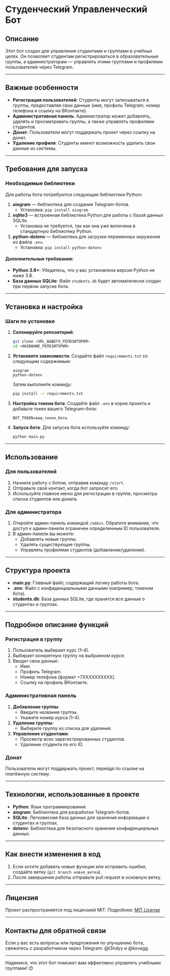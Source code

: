# Студенческий Управленческий Бот

## Описание
Этот бот создан для управления студентами и группами в учебных целях. Он позволяет студентам регистрироваться в образовательные группы, а администраторам — управлять этими группами и профилями пользователей через Telegram.

---

## Важные особенности
- **Регистрация пользователей**: Студенты могут записываться в группы, предоставляя свои данные (имя, профиль Telegram, номер телефона и ссылку на ВКонтакте).
- **Административная панель**: Администратор может добавлять, удалять и просматривать группы, а также управлять профилями студентов.
- **Донат**: Пользователи могут поддержать проект через ссылку на донат.
- **Удаление профиля**: Студенты имеют возможность удалить свои данные из системы.

---

## Требования для запуска

### Необходимые библиотеки
Для работы бота потребуются следующие библиотеки Python:

1. **aiogram** — библиотека для создания Telegram-ботов.
   - Установка: `pip install aiogram`
2. **sqlite3** — встроенная библиотека Python для работы с базой данных SQLite.
   - Установка не требуется, так как она уже включена в стандартную библиотеку Python.
3. **python-dotenv** — библиотека для загрузки переменных окружения из файла `.env`.
   - Установка: `pip install python-dotenv`

#### Дополнительные требования:
- **Python 3.8+**: Убедитесь, что у вас установлена версия Python не ниже 3.8.
- **База данных SQLite**: Файл `students.db` будет автоматически создан при первом запуске бота.

---

## Установка и настройка

### Шаги по установке

1. **Склонируйте репозиторий**:
   ```bash
   git clone <URL_ВАШЕГО_РЕПОЗИТОРИЯ>
   cd <НАЗВАНИЕ_РЕПОЗИТОРИЯ>
   ```

2. **Установите зависимости**:
   Создайте файл `requirements.txt` со следующим содержимым:
   ```
   aiogram
   python-dotenv
   ```
   Затем выполните команду:
   ```bash
   pip install -r requirements.txt
   ```

3. **Настройка токена бота**:
   Создайте файл `.env` в корне проекта и добавьте токен вашего Telegram-бота:
   ```
   BOT_TOKEN=ваш_токен_бота
   ```

4. **Запуск бота**:
   Для запуска бота используйте команду:
   ```bash
   python main.py
   ```

---

## Использование

### Для пользователей
1. Начните работу с ботом, отправив команду `/start`.
2. Отправьте свой контакт, когда бот запросит его.
3. Используйте главное меню для регистрации в группе, просмотра списка студентов или доната.

### Для администратора
1. Откройте админ-панель командой `/admin`. Обратите внимание, что доступ к админ-панели ограничен определенным ID пользователя.
2. В админ-панели вы можете:
   - Добавлять новые группы.
   - Удалять существующие группы.
   - Управлять профилями студентов (добавление/удаление).

---

## Структура проекта

- **main.py**: Главный файл, содержащий логику работы бота.
- **.env**: Файл с конфиденциальными данными (например, токеном бота).
- **students.db**: База данных SQLite, где хранятся все данные о студентах и группах.

---

## Подробное описание функций

### Регистрация в группу
1. Пользователь выбирает курс (1–4).
2. Выбирает конкретную группу на выбранном курсе.
3. Вводит свои данные:
   - Имя.
   - Профиль Telegram.
   - Номер телефона (формат +7XXXXXXXXXX).
   - Ссылку на профиль ВКонтакте.

### Административная панель
1. **Добавление группы**:
   - Введите название группы.
   - Укажите номер курса (1–4).
2. **Удаление группы**:
   - Выберите группу из списка для удаления.
3. **Управление студентами**:
   - Просмотр всех зарегистрированных студентов.
   - Удаление студента по его ID.

### Донат
Пользователи могут поддержать проект, перейдя по ссылке на платёжную систему.

---

## Технологии, использованные в проекте

- **Python**: Язык программирования.
- **aiogram**: Библиотека для разработки Telegram-ботов.
- **SQLite**: Легковесная база данных для хранения информации о студентах и группах.
- **dotenv**: Библиотека для безопасного хранения конфиденциальных данных.

---

## Как внести изменения в код

1. Если хотите добавить новые функции или исправить ошибки, создайте ветку (`git branch новая_ветка`).
2. После завершения работы отправьте pull request в основную ветку.

---

## Лицензия
Проект распространяется под лицензией MIT. Подробнее: [MIT License](https://choosealicense.com/licenses/mit/)

---

## Контакты для обратной связи
Если у вас есть вопросы или предложения по улучшению бота, свяжитесь с разработчиком через Telegram: @t3ndyy и @kovagg.

---

Надеемся, что этот бот поможет вам эффективно управлять учебными группами! 😊
